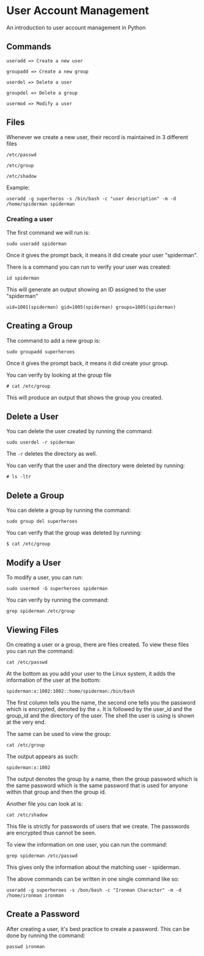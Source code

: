 # User Account Management
An introduction to user account management in Python

## Commands

```
useradd => Create a new user

groupadd => Create a new group

userdel => Delete a user

groupdel => Delete a group

usermod => Modify a user
```

## Files
Whenever we create a new user, their record is maintained in 3 different files

```
/etc/passwd

/etc/group

/etc/shadow
```

Example:

```
useradd -g superheros -s /bin/bash -c "user description" -m -d /home/spiderman spiderman
```

### Creating a user
The first command we will run is:
```
sudo useradd spiderman
```

Once it gives the prompt back, it means it did create your user "spiderman".

There is a command you can run to verify your user was created:

```
id spiderman
```

This will generate an output showing an ID assigned to the user "spiderman"

```
uid=1001(spiderman) gid=1005(spiderman) groups=1005(spiderman)
```

## Creating a Group
The command to add a new group is:

```
sudo groupadd superheroes
```
Once it gives the prompt back, it means it did create your group. 

You can verify by looking at the group file
```
# cat /etc/group
```
This will produce an output that shows the group you created.

## Delete a User
You can delete the user created by running the command:

```
sudo userdel -r spiderman
```

The `-r` deletes the directory as well.

You can verify that the user and the directory were deleted by running:

```
# ls -ltr
```

## Delete a Group
You can delete a group by running the command:
```
sudo group del superheroes
```

You can verify that the group was deleted by running:
```
$ cat /etc/group
```

## Modify a User
To modify a user, you can run:
```
sudo usermod -G superheroes spiderman
```
You can verify by running the command:
```
grep spiderman /etc/group
```

## Viewing Files
On creating a user or a group, there are files created. To view these files you can run the command:
```
cat /etc/passwd
```

At the bottom as you add your user to the Linux system, it adds the information of the user at the bottom:

```
spiderman:x:1002:1002::home/spiderman:/bin/bash
```

The first column tells you the name, the second one tells you the password which is encrypted, denoted by the `x`. It is followed by the user_id and the group_id and the directory of the user. The shell the user is using is shown at the very end.

The same can be used to view the group:
```
cat /etc/group
```
The output appears as such:
```
spiderman:x:1002
```
The output denotes the group by a name, then the group password which is the same password which is the same password that is used for anyone within that group and then the group id.

Another file you can look at is:
```
cat /etc/shadow
```

This file is strictly for passwords of users that we create. The passwords are encrypted thus cannot be seen.

To view the information on one user, you can run the command:
```
grep spiderman /etc/passwd
```
This gives only the information about the matching user - spiderman.

The above commands can be written in one single command like so:
```
useradd -g superheroes -s /bon/bash -c "Ironman Character" -m -d /home/ironman ironman
```

## Create a Password
After creating a user, it's best practice to create a password. This can be done by running the command:
```
passwd ironman
```